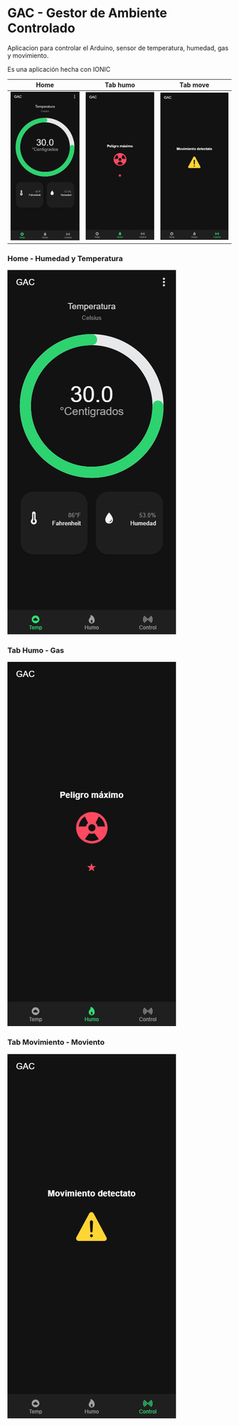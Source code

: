 # GAC - Gestor de Ambiente Controlado

Aplicacion para controlar el Arduino, sensor de temperatura, humedad, gas y movimiento.

Es una aplicación hecha con IONIC

Home                        |  Tab humo                 |  Tab move
:-------------------------:|:-------------------------: |:-------------------------:
![](/images/home.png)    |  ![](/images/tabhumo.png)   |  ![](/images/tabmove.png)

### Home - Humedad y Temperatura
![alt text](/images/home.png)

### Tab Humo - Gas
![alt text](/images/tabhumo.png)

### Tab Movimiento - Moviento
![alt text](/images/tabmove.png)

